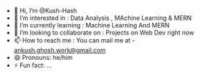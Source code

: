 - 👋 Hi, I’m @Kush-Hash
- 👀 I’m interested in : Data Analysis , MAchine Learning & MERN 
- 🌱 I’m currently learning : Machine Learning And MERN
- 💞️ I’m looking to collaborate on : Projects on Web Dev right now
- 📫 How to reach me : You can mail me at - ankush.ghosh.work@gmail.com
- 😄 Pronouns: he/him
- ⚡ Fun fact: ...

<!---
Kush-Hash/Kush-Hash is a ✨ special ✨ repository because its `README.md` (this file) appears on your GitHub profile.
You can click the Preview link to take a look at your changes.
--->
